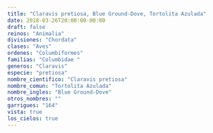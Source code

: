 ```yaml
---
title: "Claravis pretiosa, Blue Ground-Dove, Tortolita Azulada"
date: 2018-03-26T20:00:00-00:00
draft: false
reinos: "Animalia"
divisiones: "Chordata"
clases: "Aves"
ordenes: "Columbiformes"
familias: "Columbidae "
generos: "Claravis"
especie: "pretiosa"
nombre_cientifico: "Claravis pretiosa"
nombre_comun: "Tortolita Azulada"
nombre_ingles: "Blue Ground-Dove"
otros_nombres: ""
garrigues: "164"
vista: true
los_cielos: true
---
```

